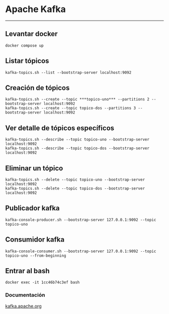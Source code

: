 # Apache Kafka
***

## Levantar docker
~~~
docker compose up
~~~

## Listar tópicos
~~~
kafka-topics.sh --list --bootstrap-server localhost:9092
~~~

## Creación de tópicos
~~~
kafka-topics.sh --create --topic ***topico-uno*** --partitions 2 --bootstrap-server localhost:9092
kafka-topics.sh --create --topic topico-dos --partitions 3 --bootstrap-server localhost:9092
~~~

## Ver detalle de tópicos específicos
~~~
kafka-topics.sh --describe --topic topico-uno --bootstrap-server localhost:9092
kafka-topics.sh --describe --topic topico-dos --bootstrap-server localhost:9092
~~~

## Eliminar un tópico
~~~
kafka-topics.sh --delete --topic topico-uno --bootstrap-server localhost:9092
kafka-topics.sh --delete --topic topico-dos --bootstrap-server localhost:9092
~~~

## Publicador kafka
~~~
kafka-console-producer.sh --bootstrap-server 127.0.0.1:9092 --topic topico-uno
~~~

## Consumidor kafka
~~~
kafka-console-consumer.sh --bootstrap-server 127.0.0.1:9092 --topic topico-uno --from-beginning
~~~

## Entrar al bash
~~~
docker exec -it 1cc46b74c3ef bash
~~~

### Documentación
[kafka.apache.org](https://kafka.apache.org/quickstart)